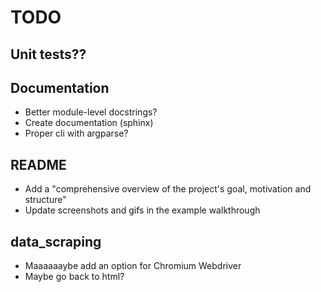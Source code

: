 # TODO

## Unit tests??
## Documentation

* Better module-level docstrings?
* Create documentation (sphinx)
* Proper cli with argparse?

## README

* Add a "comprehensive overview of the project's goal, motivation and structure"
* Update screenshots and gifs in the example walkthrough

## data_scraping

* Maaaaaaybe add an option for Chromium Webdriver
* Maybe go back to html?
